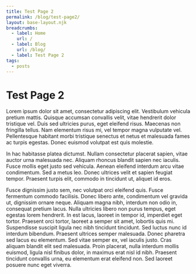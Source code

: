```yaml
---
title: Test Page 2
permalink: /blog/test-page2/
layout: base-layout.njk
breadcrumbs:
  - label: Home
    url: /
  - label: Blog
    url: /blog/
  - label: Test Page 2
tags:
  - posts
---
```


# Test Page 2
<!-- Excerpt Start -->
Lorem ipsum dolor sit amet, consectetur adipiscing elit. Vestibulum vehicula pretium mattis. Quisque accumsan convallis velit, vitae hendrerit dolor tristique vel. Duis sed ultricies purus, eget eleifend risus. Maecenas non fringilla tellus. Nam elementum risus mi, vel tempor magna vulputate vel. Pellentesque habitant morbi tristique senectus et netus et malesuada fames ac turpis egestas. Donec euismod volutpat est quis molestie.
<!-- Excerpt End -->
In hac habitasse platea dictumst. Nullam consectetur placerat sapien, vitae auctor urna malesuada nec. Aliquam rhoncus blandit sapien nec iaculis. Fusce mollis eget justo sed vehicula. Aenean eleifend interdum arcu vitae condimentum. Sed a metus leo. Donec ultrices velit et sapien feugiat tempor. Praesent turpis elit, commodo in tincidunt ut, aliquet id eros.

Fusce dignissim justo sem, nec volutpat orci eleifend quis. Fusce fermentum commodo facilisis. Donec libero ante, condimentum vel gravida ut, dignissim ornare neque. Aliquam magna nibh, interdum non odio in, consequat pretium lacus. Nulla ultricies libero non purus tempus, eget egestas lorem hendrerit. In est lacus, laoreet in tempor id, imperdiet eget tortor. Praesent orci tortor, laoreet a semper sit amet, lobortis quis mi. Suspendisse suscipit ligula nec nibh tincidunt tincidunt. Sed luctus nunc id interdum bibendum. Praesent ultrices semper malesuada. Donec pharetra sed lacus eu elementum. Sed vitae semper ex, vel iaculis justo. Cras aliquam blandit elit sed malesuada. Proin placerat, nulla interdum mollis euismod, ligula nisl finibus dolor, in maximus erat nisl id nibh. Praesent tincidunt convallis urna, eu elementum erat eleifend non. Sed laoreet posuere nunc eget viverra.